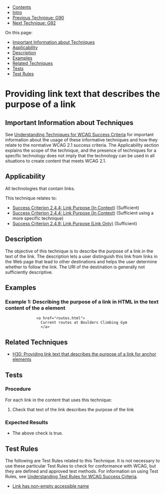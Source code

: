 -   [Contents](https://www.w3.org/WAI/WCAG21/Techniques/#techniques "Table of Contents")
-   [Intro](https://www.w3.org/WAI/WCAG21/Techniques/#introduction "Introduction to Techniques")
-   [Previous Technique: G90](G90)
-   [Next Technique: G92](G92)

On this page:

-   [Important Information about Techniques](#important-information)
-   [Applicability](#applicability)
-   [Description](#description)
-   [Examples](#examples)
-   [Related Techniques](#related)
-   [Tests](#tests)
-   [Test Rules](#test-rules)

Providing link text that describes the purpose of a link
========================================================

Important Information about Techniques
--------------------------------------

See [Understanding Techniques for WCAG Success Criteria](https://www.w3.org/WAI/WCAG21/Understanding/understanding-techniques) for important information about the usage of these informative techniques and how they relate to the normative WCAG 2.1 success criteria. The Applicability section explains the scope of the technique, and the presence of techniques for a specific technology does not imply that the technology can be used in all situations to create content that meets WCAG 2.1.

Applicability
-------------

All technologies that contain links.

This technique relates to:

-   [Success Criterion 2.4.4: Link Purpose (In Context)](https://www.w3.org/WAI/WCAG21/Understanding/link-purpose-in-context) (Sufficient)
-   [Success Criterion 2.4.4: Link Purpose (In Context)](https://www.w3.org/WAI/WCAG21/Understanding/link-purpose-in-context) (Sufficient using a more specific technique)
-   [Success Criterion 2.4.9: Link Purpose (Link Only)](https://www.w3.org/WAI/WCAG21/Understanding/link-purpose-link-only) (Sufficient)

Description
-----------

The objective of this technique is to describe the purpose of a link in the text of the link. The description lets a user distinguish this link from links in the Web page that lead to other destinations and helps the user determine whether to follow the link. The URI of the destination is generally not sufficiently descriptive.

Examples
--------

### Example 1: Describing the purpose of a link in HTML in the text content of the a element

                  <a href="routes.html">
                    Current routes at Boulders Climbing Gym
                    </a>
                

Related Techniques
------------------

-   [H30: Providing link text that describes the purpose of a link for anchor elements](https://www.w3.org/WAI/WCAG21/Techniques/html/H30)

Tests
-----

### Procedure

For each link in the content that uses this technique:

1.  Check that text of the link describes the purpose of the link

### Expected Results

-   The above check is true.

Test Rules
----------

The following are Test Rules related to this Technique. It is not necessary to use these particular Test Rules to check for conformance with WCAG, but they are defined and approved test methods. For information on using Test Rules, see [Understanding Test Rules for WCAG Success Criteria](https://www.w3.org/WAI/WCAG21/Understanding/understanding/understanding-act-rules.html).

-   [Link has non-empty accessible name](/WAI/standards-guidelines/act/rules/link-non-empty-accessible-name-c487ae/)
